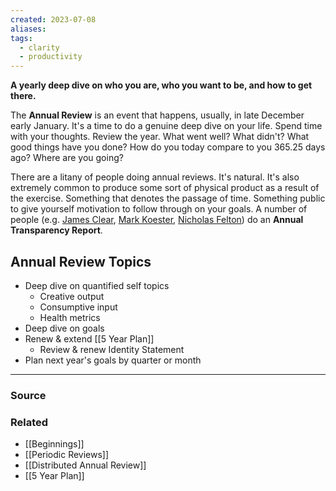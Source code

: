 ```yaml
---
created: 2023-07-08
aliases: 
tags:
  - clarity
  - productivity
---
```

**A yearly deep dive on who you are, who you want to be, and how to get there.**

The **Annual Review** is an event that happens, usually, in late December early January. It's a time to do a genuine deep dive on your life. Spend time with your thoughts. Review the year. What went well? What didn't? What good things have you done? How do you today compare to you 365.25 days ago? Where are you going?

There are a litany of people doing annual reviews. It's natural. It's also extremely common to produce some sort of physical product as a result of the exercise. Something that denotes the passage of time. Something public to give yourself motivation to follow through on your goals. A number of people (e.g. [James Clear](https://jamesclear.com/integrity), [Mark Koester](http://www.markwk.com/2019-year-in-writing-creating.html), [Nicholas Felton](http://feltron.com/)) do an **Annual Transparency Report**.

## Annual Review Topics

- Deep dive on quantified self topics
    - Creative output
    - Consumptive input
    - Health metrics
- Deep dive on goals
- Renew & extend [[5 Year Plan]]
    - Review & renew Identity Statement
- Plan next year's goals by quarter or month

---

### Source

### Related
- [[Beginnings]]
- [[Periodic Reviews]]
- [[Distributed Annual Review]]
- [[5 Year Plan]]